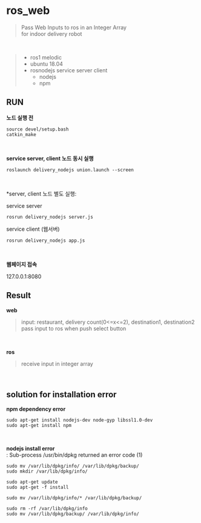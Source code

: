 # ros_web


> Pass Web Inputs to ros in an Integer Array   
> for indoor delivery robot
</br>

> + ros1 melodic
> + ubuntu 18.04
> + rosnodejs service server client 
>   + nodejs
>   + npm

## RUN
**노드 실행 전**
```
source devel/setup.bash
catkin_make
```
</br>

**service server, client 노드 동시 실행**
```
roslaunch delivery_nodejs union.launch --screen
```
</br>

*server, client 노드 별도 실행:

service server
```
rosrun delivery_nodejs server.js
```   

service client (웹서버)
```
rosrun delivery_nodejs app.js
```   
</br>

**웹페이지 접속**

127.0.0.1:8080
</br>
## Result
**web** </br>

> input: restaurant, delivery count(0<=x<=2), destination1, destination2 </br>
> pass input to ros when push select button
</br>

**ros** </br>

> receive input in integer array
</br>

## solution for installation error
**npm dependency error**
``` 
sudo apt-get install nodejs-dev node-gyp libssl1.0-dev
sudo apt-get install npm
``` 
</br>

**nodejs install error**
</br>
: Sub-process /usr/bin/dpkg returned an error code (1)

``` 
sudo mv /var/lib/dpkg/info/ /var/lib/dpkg/backup/
sudo mkdir /var/lib/dpkg/info/

sudo apt-get update
sudo apt-get -f install

sudo mv /var/lib/dpkg/info/* /var/lib/dpkg/backup/

sudo rm -rf /var/lib/dpkg/info
sudo mv /var/lib/dpkg/backup/ /var/lib/dpkg/info/
``` 
